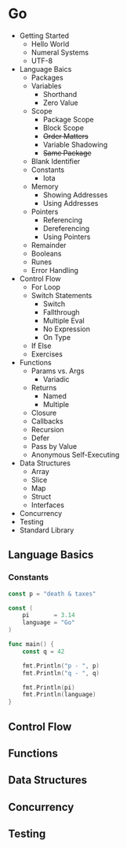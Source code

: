 # Go

- Getting Started
  - Hello World
  - Numeral Systems
  - UTF-8
- Language Baics
  - Packages
  - Variables
    - Shorthand
    - Zero Value
  - Scope
    - Package Scope
    - Block Scope
    - ~~Order Matters~~
    - Variable Shadowing
    - ~~Same Package~~
  - Blank Identifier
  - Constants
    - Iota
  - Memory 
    - Showing Addresses
    - Using Addresses
  - Pointers
    - Referencing
    - Dereferencing
    - Using Pointers
  - Remainder
  - Booleans
  - Runes
  - Error Handling
- Control Flow
  - For Loop
  - Switch Statements
    - Switch
    - Fallthrough
    - Multiple Eval
    - No Expression
    - On Type
  - If Else 
  - Exercises
- Functions
  - Params vs. Args
    - Variadic
  - Returns
    - Named
    - Multiple
  - Closure
  - Callbacks
  - Recursion
  - Defer
  - Pass by Value
  - Anonymous Self-Executing
- Data Structures
  - Array
  - Slice
  - Map
  - Struct
  - Interfaces
- Concurrency
- Testing
- Standard Library


## Language Basics


### Constants

```go
const p = "death & taxes"

const (
	pi       = 3.14
	language = "Go"
)

func main() {
	const q = 42

	fmt.Println("p - ", p)
	fmt.Println("q - ", q)

	fmt.Println(pi)
	fmt.Println(language)
}
```

## Control Flow

## Functions

## Data Structures

## Concurrency

## Testing
